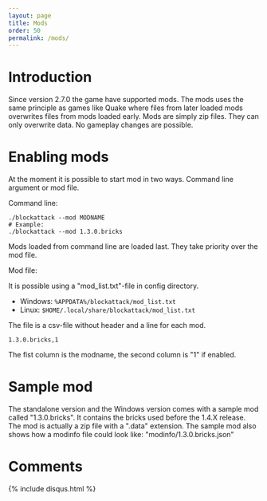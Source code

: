 ```yaml
---
layout: page
title: Mods
order: 50
permalink: /mods/
---
```

# Introduction
Since version 2.7.0 the game have supported mods.
The mods uses the same principle as games like Quake where files from later loaded mods overwrites files from mods loaded early.
Mods are simply zip files. They can only overwrite data. No gameplay changes are possible.

# Enabling mods
At the moment it is possible to start mod in two ways. Command line argument or mod file.

Command line:
```
./blockattack --mod MODNAME
# Example:
./blockattack --mod 1.3.0.bricks
```
Mods loaded from command line are loaded last. They take priority over the mod file.

Mod file:

It is possible using a "mod_list.txt"-file in config directory.
  * Windows: `%APPDATA%/blockattack/mod_list.txt`
  * Linux: `$HOME/.local/share/blockattack/mod_list.txt`

The file is a csv-file without header and a line for each mod.
```
1.3.0.bricks,1
```
The fist column is the modname, the second column is "1" if enabled.

# Sample mod
The standalone version and the Windows version comes with a sample mod called "1.3.0.bricks". It contains the bricks used before the 1.4.X release.
The mod is actually a zip file with a ".data" extension.
The sample mod also shows how a modinfo file could look like: "modinfo/1.3.0.bricks.json"


# Comments

{% include disqus.html %}
